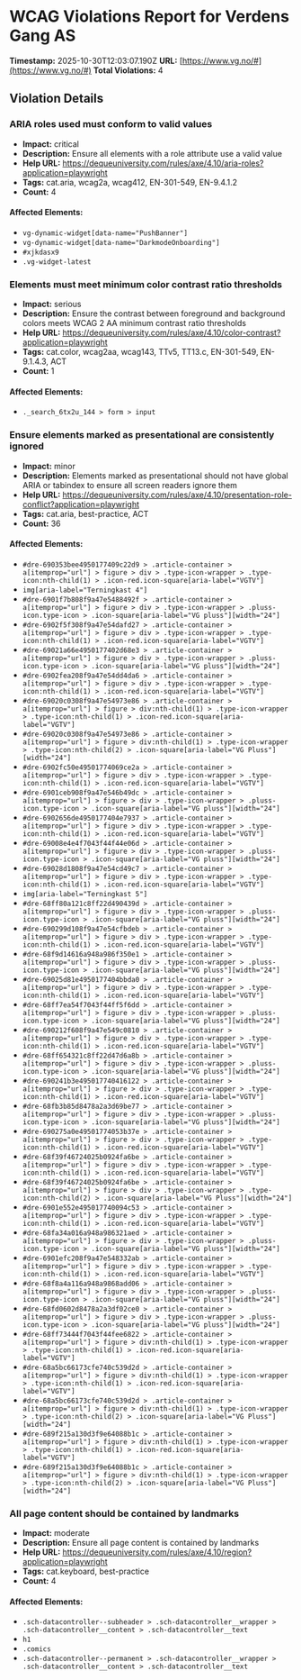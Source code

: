 # WCAG Violations Report for Verdens Gang AS

**Timestamp:** 2025-10-30T12:03:07.190Z
**URL:** [https://www.vg.no/#](https://www.vg.no/#)
**Total Violations:** 4

## Violation Details

### ARIA roles used must conform to valid values

- **Impact:** critical
- **Description:** Ensure all elements with a role attribute use a valid value
- **Help URL:** https://dequeuniversity.com/rules/axe/4.10/aria-roles?application=playwright
- **Tags:** cat.aria, wcag2a, wcag412, EN-301-549, EN-9.4.1.2
- **Count:** 4

#### Affected Elements:

- `vg-dynamic-widget[data-name="PushBanner"]`
- `vg-dynamic-widget[data-name="DarkmodeOnboarding"]`
- `#xjkdasx9`
- `.vg-widget-latest`

### Elements must meet minimum color contrast ratio thresholds

- **Impact:** serious
- **Description:** Ensure the contrast between foreground and background colors meets WCAG 2 AA minimum contrast ratio thresholds
- **Help URL:** https://dequeuniversity.com/rules/axe/4.10/color-contrast?application=playwright
- **Tags:** cat.color, wcag2aa, wcag143, TTv5, TT13.c, EN-301-549, EN-9.1.4.3, ACT
- **Count:** 1

#### Affected Elements:

- `._search_6tx2u_144 > form > input`

### Ensure elements marked as presentational are consistently ignored

- **Impact:** minor
- **Description:** Elements marked as presentational should not have global ARIA or tabindex to ensure all screen readers ignore them
- **Help URL:** https://dequeuniversity.com/rules/axe/4.10/presentation-role-conflict?application=playwright
- **Tags:** cat.aria, best-practice, ACT
- **Count:** 36

#### Affected Elements:

- `#dre-690353bee4950177409c22d9 > .article-container > a[itemprop="url"] > figure > div > .type-icon-wrapper > .type-icon:nth-child(1) > .icon-red.icon-square[aria-label="VGTV"]`
- `img[aria-label="Terningkast 4"]`
- `#dre-6901f7b808f9a47e5488492f > .article-container > a[itemprop="url"] > figure > div > .type-icon-wrapper > .pluss-icon.type-icon > .icon-square[aria-label="VG pluss"][width="24"]`
- `#dre-6902f5f308f9a47e54dafd27 > .article-container > a[itemprop="url"] > figure > div > .type-icon-wrapper > .type-icon:nth-child(1) > .icon-red.icon-square[aria-label="VGTV"]`
- `#dre-69021a66e4950177402d68e3 > .article-container > a[itemprop="url"] > figure > div > .type-icon-wrapper > .pluss-icon.type-icon > .icon-square[aria-label="VG pluss"][width="24"]`
- `#dre-6902fea208f9a47e54dd4da6 > .article-container > a[itemprop="url"] > figure > div > .type-icon-wrapper > .type-icon:nth-child(1) > .icon-red.icon-square[aria-label="VGTV"]`
- `#dre-69020c0308f9a47e54973e86 > .article-container > a[itemprop="url"] > figure > div:nth-child(1) > .type-icon-wrapper > .type-icon:nth-child(1) > .icon-red.icon-square[aria-label="VGTV"]`
- `#dre-69020c0308f9a47e54973e86 > .article-container > a[itemprop="url"] > figure > div:nth-child(1) > .type-icon-wrapper > .type-icon:nth-child(2) > .icon-square[aria-label="VG Pluss"][width="24"]`
- `#dre-6902fc50e49501774069ce2a > .article-container > a[itemprop="url"] > figure > div > .type-icon-wrapper > .type-icon:nth-child(1) > .icon-red.icon-square[aria-label="VGTV"]`
- `#dre-6901ceb908f9a47e546b49dc > .article-container > a[itemprop="url"] > figure > div > .type-icon-wrapper > .pluss-icon.type-icon > .icon-square[aria-label="VG pluss"][width="24"]`
- `#dre-6902656de4950177404e7937 > .article-container > a[itemprop="url"] > figure > div > .type-icon-wrapper > .type-icon:nth-child(1) > .icon-red.icon-square[aria-label="VGTV"]`
- `#dre-69008e4e4f7043f44f44e06d > .article-container > a[itemprop="url"] > figure > div > .type-icon-wrapper > .pluss-icon.type-icon > .icon-square[aria-label="VG pluss"][width="24"]`
- `#dre-69028d1808f9a47e54cd49c7 > .article-container > a[itemprop="url"] > figure > div > .type-icon-wrapper > .type-icon:nth-child(1) > .icon-red.icon-square[aria-label="VGTV"]`
- `img[aria-label="Terningkast 5"]`
- `#dre-68ff80a121c8ff22d490439d > .article-container > a[itemprop="url"] > figure > div > .type-icon-wrapper > .pluss-icon.type-icon > .icon-square[aria-label="VG pluss"][width="24"]`
- `#dre-690299d108f9a47e54cfbdeb > .article-container > a[itemprop="url"] > figure > div > .type-icon-wrapper > .type-icon:nth-child(1) > .icon-red.icon-square[aria-label="VGTV"]`
- `#dre-68f9d14616a948a986f350e1 > .article-container > a[itemprop="url"] > figure > div > .type-icon-wrapper > .pluss-icon.type-icon > .icon-square[aria-label="VG pluss"][width="24"]`
- `#dre-69025d81e4950177404bbda0 > .article-container > a[itemprop="url"] > figure > div > .type-icon-wrapper > .type-icon:nth-child(1) > .icon-red.icon-square[aria-label="VGTV"]`
- `#dre-68ff7ea54f7043f44ff5f6dd > .article-container > a[itemprop="url"] > figure > div > .type-icon-wrapper > .pluss-icon.type-icon > .icon-square[aria-label="VG pluss"][width="24"]`
- `#dre-690212f608f9a47e549c0810 > .article-container > a[itemprop="url"] > figure > div > .type-icon-wrapper > .type-icon:nth-child(1) > .icon-red.icon-square[aria-label="VGTV"]`
- `#dre-68ff654321c8ff22d47d6a8b > .article-container > a[itemprop="url"] > figure > div > .type-icon-wrapper > .pluss-icon.type-icon > .icon-square[aria-label="VG pluss"][width="24"]`
- `#dre-690241b3e495017740416122 > .article-container > a[itemprop="url"] > figure > div > .type-icon-wrapper > .type-icon:nth-child(1) > .icon-red.icon-square[aria-label="VGTV"]`
- `#dre-68fb3b85d8478a2a3d69be77 > .article-container > a[itemprop="url"] > figure > div > .type-icon-wrapper > .pluss-icon.type-icon > .icon-square[aria-label="VG pluss"][width="24"]`
- `#dre-690275a0e49501774053b37e > .article-container > a[itemprop="url"] > figure > div > .type-icon-wrapper > .type-icon:nth-child(1) > .icon-red.icon-square[aria-label="VGTV"]`
- `#dre-68f39f46724025b0924fa6be > .article-container > a[itemprop="url"] > figure > div > .type-icon-wrapper > .type-icon:nth-child(1) > .icon-red.icon-square[aria-label="VGTV"]`
- `#dre-68f39f46724025b0924fa6be > .article-container > a[itemprop="url"] > figure > div > .type-icon-wrapper > .type-icon:nth-child(2) > .icon-square[aria-label="VG Pluss"][width="24"]`
- `#dre-6901e552e495017740094c53 > .article-container > a[itemprop="url"] > figure > div > .type-icon-wrapper > .type-icon:nth-child(1) > .icon-red.icon-square[aria-label="VGTV"]`
- `#dre-68fa34a016a948a986321aed > .article-container > a[itemprop="url"] > figure > div > .type-icon-wrapper > .pluss-icon.type-icon > .icon-square[aria-label="VG pluss"][width="24"]`
- `#dre-6901efc208f9a47e548332ab > .article-container > a[itemprop="url"] > figure > div > .type-icon-wrapper > .type-icon:nth-child(1) > .icon-red.icon-square[aria-label="VGTV"]`
- `#dre-68f8a4a116a948a9868add06 > .article-container > a[itemprop="url"] > figure > div > .type-icon-wrapper > .pluss-icon.type-icon > .icon-square[aria-label="VG pluss"][width="24"]`
- `#dre-68fd0602d8478a2a3df02ce0 > .article-container > a[itemprop="url"] > figure > div > .type-icon-wrapper > .pluss-icon.type-icon > .icon-square[aria-label="VG pluss"][width="24"]`
- `#dre-68ff73444f7043f44fee6822 > .article-container > a[itemprop="url"] > figure > div:nth-child(1) > .type-icon-wrapper > .type-icon:nth-child(1) > .icon-red.icon-square[aria-label="VGTV"]`
- `#dre-68a5bc66173cfe740c539d2d > .article-container > a[itemprop="url"] > figure > div:nth-child(1) > .type-icon-wrapper > .type-icon:nth-child(1) > .icon-red.icon-square[aria-label="VGTV"]`
- `#dre-68a5bc66173cfe740c539d2d > .article-container > a[itemprop="url"] > figure > div:nth-child(1) > .type-icon-wrapper > .type-icon:nth-child(2) > .icon-square[aria-label="VG Pluss"][width="24"]`
- `#dre-689f215a130d3f9e64088b1c > .article-container > a[itemprop="url"] > figure > div:nth-child(1) > .type-icon-wrapper > .type-icon:nth-child(1) > .icon-red.icon-square[aria-label="VGTV"]`
- `#dre-689f215a130d3f9e64088b1c > .article-container > a[itemprop="url"] > figure > div:nth-child(1) > .type-icon-wrapper > .type-icon:nth-child(2) > .icon-square[aria-label="VG Pluss"][width="24"]`

### All page content should be contained by landmarks

- **Impact:** moderate
- **Description:** Ensure all page content is contained by landmarks
- **Help URL:** https://dequeuniversity.com/rules/axe/4.10/region?application=playwright
- **Tags:** cat.keyboard, best-practice
- **Count:** 4

#### Affected Elements:

- `.sch-datacontroller--subheader > .sch-datacontroller__wrapper > .sch-datacontroller__content > .sch-datacontroller__text`
- `h1`
- `.comics`
- `.sch-datacontroller--permanent > .sch-datacontroller__wrapper > .sch-datacontroller__content > .sch-datacontroller__text`
